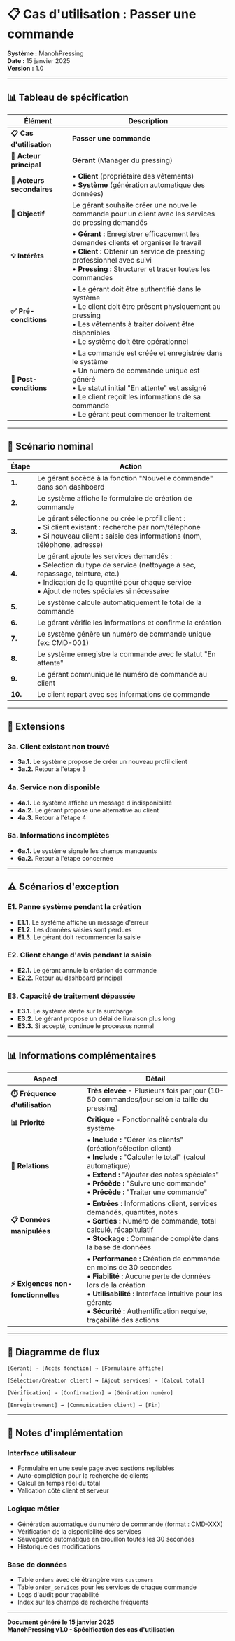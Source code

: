 # 📋 Cas d'utilisation : Passer une commande

**Système :** ManohPressing  
**Date :** 15 janvier 2025  
**Version :** 1.0  

---

## 📊 Tableau de spécification

| **Élément** | **Description** |
|-------------|-----------------|
| **📋 Cas d'utilisation** | **Passer une commande** |
| **👤 Acteur principal** | **Gérant** (Manager du pressing) |
| **👥 Acteurs secondaires** | • **Client** (propriétaire des vêtements)<br>• **Système** (génération automatique des données) |
| **🎯 Objectif** | Le gérant souhaite créer une nouvelle commande pour un client avec les services de pressing demandés |
| **💡 Intérêts** | • **Gérant :** Enregistrer efficacement les demandes clients et organiser le travail<br>• **Client :** Obtenir un service de pressing professionnel avec suivi<br>• **Pressing :** Structurer et tracer toutes les commandes |
| **✅ Pré-conditions** | • Le gérant doit être authentifié dans le système<br>• Le client doit être présent physiquement au pressing<br>• Les vêtements à traiter doivent être disponibles<br>• Le système doit être opérationnel |
| **🎉 Post-conditions** | • La commande est créée et enregistrée dans le système<br>• Un numéro de commande unique est généré<br>• Le statut initial "En attente" est assigné<br>• Le client reçoit les informations de sa commande<br>• Le gérant peut commencer le traitement |

---

## 📝 Scénario nominal

| **Étape** | **Action** |
|-----------|------------|
| **1.** | Le gérant accède à la fonction "Nouvelle commande" dans son dashboard |
| **2.** | Le système affiche le formulaire de création de commande |
| **3.** | Le gérant sélectionne ou crée le profil client :<br>• Si client existant : recherche par nom/téléphone<br>• Si nouveau client : saisie des informations (nom, téléphone, adresse) |
| **4.** | Le gérant ajoute les services demandés :<br>• Sélection du type de service (nettoyage à sec, repassage, teinture, etc.)<br>• Indication de la quantité pour chaque service<br>• Ajout de notes spéciales si nécessaire |
| **5.** | Le système calcule automatiquement le total de la commande |
| **6.** | Le gérant vérifie les informations et confirme la création |
| **7.** | Le système génère un numéro de commande unique (ex: CMD-001) |
| **8.** | Le système enregistre la commande avec le statut "En attente" |
| **9.** | Le gérant communique le numéro de commande au client |
| **10.** | Le client repart avec ses informations de commande |

---

## 🔄 Extensions

### **3a. Client existant non trouvé**
- **3a.1.** Le système propose de créer un nouveau profil client
- **3a.2.** Retour à l'étape 3

### **4a. Service non disponible**
- **4a.1.** Le système affiche un message d'indisponibilité
- **4a.2.** Le gérant propose une alternative au client
- **4a.3.** Retour à l'étape 4

### **6a. Informations incomplètes**
- **6a.1.** Le système signale les champs manquants
- **6a.2.** Retour à l'étape concernée

---

## ⚠️ Scénarios d'exception

### **E1. Panne système pendant la création**
- **E1.1.** Le système affiche un message d'erreur
- **E1.2.** Les données saisies sont perdues
- **E1.3.** Le gérant doit recommencer la saisie

### **E2. Client change d'avis pendant la saisie**
- **E2.1.** Le gérant annule la création de commande
- **E2.2.** Retour au dashboard principal

### **E3. Capacité de traitement dépassée**
- **E3.1.** Le système alerte sur la surcharge
- **E3.2.** Le gérant propose un délai de livraison plus long
- **E3.3.** Si accepté, continue le processus normal

---

## 📊 Informations complémentaires

| **Aspect** | **Détail** |
|------------|------------|
| **⏱️ Fréquence d'utilisation** | **Très élevée** - Plusieurs fois par jour (10-50 commandes/jour selon la taille du pressing) |
| **📊 Priorité** | **Critique** - Fonctionnalité centrale du système |
| **🔗 Relations** | • **Include :** "Gérer les clients" (création/sélection client)<br>• **Include :** "Calculer le total" (calcul automatique)<br>• **Extend :** "Ajouter des notes spéciales"<br>• **Précède :** "Suivre une commande"<br>• **Précède :** "Traiter une commande" |
| **📋 Données manipulées** | • **Entrées :** Informations client, services demandés, quantités, notes<br>• **Sorties :** Numéro de commande, total calculé, récapitulatif<br>• **Stockage :** Commande complète dans la base de données |
| **⚡ Exigences non-fonctionnelles** | • **Performance :** Création de commande en moins de 30 secondes<br>• **Fiabilité :** Aucune perte de données lors de la création<br>• **Utilisabilité :** Interface intuitive pour les gérants<br>• **Sécurité :** Authentification requise, traçabilité des actions |

---

## 🎯 Diagramme de flux

```
[Gérant] → [Accès fonction] → [Formulaire affiché]
    ↓
[Sélection/Création client] → [Ajout services] → [Calcul total]
    ↓
[Vérification] → [Confirmation] → [Génération numéro]
    ↓
[Enregistrement] → [Communication client] → [Fin]
```

---

## 📝 Notes d'implémentation

### **Interface utilisateur**
- Formulaire en une seule page avec sections repliables
- Auto-complétion pour la recherche de clients
- Calcul en temps réel du total
- Validation côté client et serveur

### **Logique métier**
- Génération automatique du numéro de commande (format : CMD-XXX)
- Vérification de la disponibilité des services
- Sauvegarde automatique en brouillon toutes les 30 secondes
- Historique des modifications

### **Base de données**
- Table `orders` avec clé étrangère vers `customers`
- Table `order_services` pour les services de chaque commande
- Logs d'audit pour traçabilité
- Index sur les champs de recherche fréquents

---

**Document généré le 15 janvier 2025**  
**ManohPressing v1.0 - Spécification des cas d'utilisation**
